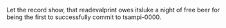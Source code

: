 Let the record show, that readevalprint owes itsluke a night of free beer for being the first to successfully commit to tsampi-0000.
